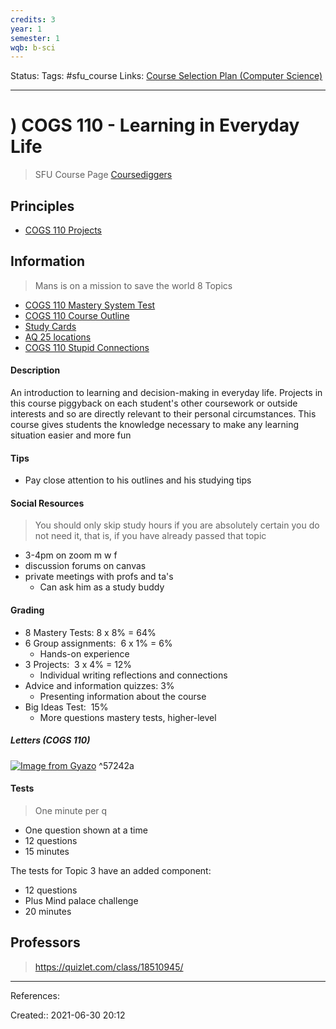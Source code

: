 ```yaml
---
credits: 3
year: 1
semester: 1
wqb: b-sci
---
```

Status: 
Tags: #sfu_course
Links: [Course Selection Plan (Computer Science)](Course%20Selection%20Plan%20(Computer%20Science))
___
# ) COGS 110 - Learning in Everyday Life
> SFU Course Page
> [Coursediggers](https://coursediggers.com/pages/show?utf8=%E2%9C%93&digger%5Bcourse_id%5D=10211&commit=GO)
## Principles
- [COGS 110 Projects](COGS%20110%20Projects)

## Information
> Mans is on a mission to save the world
8 Topics
- [COGS 110 Mastery System Test](COGS%20110%20Mastery%20System%20Test)
- [COGS 110 Course Outline](COGS%20110%20Course%20Outline)
- [Study Cards](Study%20Cards)
- [AQ 25 locations](AQ%2025%20locations)
- [COGS 110 Stupid Connections](COGS%20110%20Stupid%20Connections)
#### Description
An introduction to learning and decision-making in everyday life. Projects in this course piggyback on each student's other coursework or outside interests and so are directly relevant to their personal circumstances. This course gives students the knowledge necessary to make any learning situation easier and more fun
#### Tips
- Pay close attention to his outlines and his studying tips
#### Social Resources
> You should only skip study hours if you are absolutely certain you do not need it, that is, if you have already passed that topic
- 3-4pm on zoom m w f
- discussion forums on canvas
- private meetings with profs and ta's
	- Can ask him as a study buddy
#### Grading
-   8 Mastery Tests: 8 x 8% = 64%
-   6 Group assignments:  6 x 1% = 6%
	-   Hands-on experience
-   3 Projects:  3 x 4% = 12%
	-   Individual writing reflections and connections
-   Advice and information quizzes: 3%
	-   Presenting information about the course
-   Big Ideas Test:  15%
	-   More questions mastery tests, higher-level

##### Letters (COGS 110)
[![Image from Gyazo](https://i.gyazo.com/f2764bad8825f7f75e8d2f4ec75d35ee.png)](https://gyazo.com/f2764bad8825f7f75e8d2f4ec75d35ee) ^57242a
#### Tests
> One minute per q
- One question shown at a time
- 12 questions
- 15 minutes

The tests for Topic 3 have an added component:
- 12 questions
-  Plus Mind palace challenge
- 20 minutes
## Professors
> https://quizlet.com/class/18510945/
___
References:

Created:: 2021-06-30 20:12